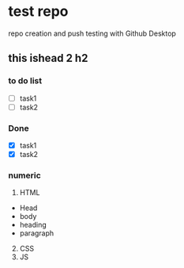 # test repo
repo creation and push testing with Github Desktop
## this ishead 2 h2

### to do list

- [ ] task1
- [ ] task2

### Done

- [x] task1
- [x] task2

### numeric
1. HTML
 - Head
 - body
 - heading
 - paragraph
2. CSS
3. JS